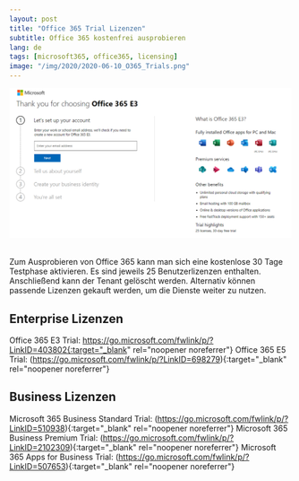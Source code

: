 ```yaml
---
layout: post
title: "Office 365 Trial Lizenzen"
subtitle: Office 365 kostenfrei ausprobieren
lang: de
tags: [microsoft365, office365, licensing]
image: "/img/2020/2020-06-10_O365_Trials.png"
---
```

![Office 365 Trial Registration](/img/2020/2020-06-10_O365_Trials.png "Office 365 Trial Registration")<br /><br />

Zum Ausprobieren von Office 365 kann man sich eine kostenlose 30 Tage Testphase aktivieren. Es sind jeweils 25 Benutzerlizenzen enthalten. Anschließend kann der Tenant gelöscht werden. Alternativ können passende Lizenzen gekauft werden, um die Dienste weiter zu nutzen.

## Enterprise Lizenzen

Office 365 E3 Trial: https://go.microsoft.com/fwlink/p/?LinkID=403802{:target="_blank" rel="noopener noreferrer"}
Office 365 E5 Trial: (https://go.microsoft.com/fwlink/p/?LinkID=698279){:target="_blank" rel="noopener noreferrer"}

## Business Lizenzen

Microsoft 365 Business Standard Trial: (https://go.microsoft.com/fwlink/p/?LinkID=510938){:target="_blank" rel="noopener noreferrer"}
Microsoft 365 Business Premium Trial: (https://go.microsoft.com/fwlink/p/?LinkID=2102309){:target="_blank" rel="noopener noreferrer"}
Microsoft 365 Apps for Business Trial: (https://go.microsoft.com/fwlink/p/?LinkID=507653){:target="_blank" rel="noopener noreferrer"}
